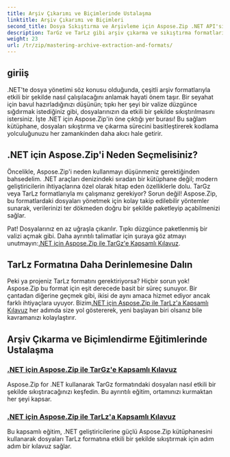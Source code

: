 ```yaml
---
title: Arşiv Çıkarımı ve Biçimlerinde Ustalaşma
linktitle: Arşiv Çıkarımı ve Biçimleri
second_title: Dosya Sıkıştırma ve Arşivleme için Aspose.Zip .NET API'si
description: TarGz ve TarLz gibi arşiv çıkarma ve sıkıştırma formatlarında ustalaşmak için Aspose.Zip for .NET'i kullanmaya yönelik ayrıntılı eğitimleri inceleyin.
weight: 23
url: /tr/zip/mastering-archive-extraction-and-formats/
---
```

## giriiş

.NET'te dosya yönetimi söz konusu olduğunda, çeşitli arşiv formatlarıyla etkili bir şekilde nasıl çalışılacağını anlamak hayati önem taşır. Bir seyahat için bavul hazırladığınızı düşünün; tıpkı her şeyi bir valize düzgünce sığdırmak istediğiniz gibi, dosyalarınızın da etkili bir şekilde sıkıştırılmasını istersiniz. İşte .NET için Aspose.Zip'in öne çıktığı yer burası! Bu sağlam kütüphane, dosyaları sıkıştırma ve çıkarma sürecini basitleştirerek kodlama yolculuğunuzu her zamankinden daha akıcı hale getirir.

## .NET için Aspose.Zip'i Neden Seçmelisiniz?

Öncelikle, Aspose.Zip'i neden kullanmayı düşünmeniz gerektiğinden bahsedelim. .NET araçları denizindeki sıradan bir kütüphane değil; modern geliştiricilerin ihtiyaçlarına özel olarak hitap eden özelliklerle dolu. TarGz veya TarLz formatlarıyla mı çalışmanız gerekiyor? Sorun değil! Aspose.Zip, bu formatlardaki dosyaları yönetmek için kolay takip edilebilir yöntemler sunarak, verilerinizi ter dökmeden doğru bir şekilde paketleyip açabilmenizi sağlar.

Pat! Dosyalarınız en az uğraşla çıkarılır. Tıpkı düzgünce paketlenmiş bir valizi açmak gibi. Daha ayrıntılı talimatlar için şuraya göz atmayı unutmayın:[.NET için Aspose.Zip ile TarGz'e Kapsamlı Kılavuz](./comprehensive-guide-to-tar-gz/). 

## TarLz Formatına Daha Derinlemesine Dalın

 Peki ya projeniz TarLz formatını gerektiriyorsa? Hiçbir sorun yok! Aspose.Zip bu format için eşit derecede basit bir süreç sunuyor. Bir çantadan diğerine geçmek gibi, ikisi de aynı amaca hizmet ediyor ancak farklı ihtiyaçlara uyuyor. Bizim[.NET için Aspose.Zip ile TarLz'a Kapsamlı Kılavuz](./comprehensive-guide-to-tar-lz/) her adımda size yol göstererek, yeni başlayan biri olsanız bile kavramanızı kolaylaştırır.

## Arşiv Çıkarma ve Biçimlendirme Eğitimlerinde Ustalaşma
### [.NET için Aspose.Zip ile TarGz'e Kapsamlı Kılavuz](./comprehensive-guide-to-tar-gz/)
Aspose.Zip for .NET kullanarak TarGz formatındaki dosyaları nasıl etkili bir şekilde sıkıştıracağınızı keşfedin. Bu ayrıntılı eğitim, ortamınızı kurmaktan her şeyi kapsar.
### [.NET için Aspose.Zip ile TarLz'a Kapsamlı Kılavuz](./comprehensive-guide-to-tar-lz/)
Bu kapsamlı eğitim, .NET geliştiricilerine güçlü Aspose.Zip kütüphanesini kullanarak dosyaları TarLz formatına etkili bir şekilde sıkıştırmak için adım adım bir kılavuz sağlar.